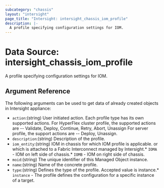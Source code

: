 ```yaml
---
subcategory: "chassis"
layout: "intersight"
page_title: "Intersight: intersight_chassis_iom_profile"
description: |-
  A profile specifying configuration settings for IOM.
---
```


# Data Source: intersight_chassis_iom_profile
A profile specifying configuration settings for IOM.
## Argument Reference
The following arguments can be used to get data of already created objects in Intersight appliance:
* `action`:(string) User initiated action. Each profile type has its own supported actions. For HyperFlex cluster profile, the supported actions are -- Validate, Deploy, Continue, Retry, Abort, Unassign For server profile, the support actions are -- Deploy, Unassign. 
* `description`:(string) Description of the profile. 
* `iom_entity`:(string) IOM in chassis for which IOM profile is applicable. or which is attached to a Fabric Interconnect managed by Intersight.* `IOMA` - IOM on left side of chassis.* `IOMB` - IOM on right side of chassis. 
* `moid`:(string) The unique identifier of this Managed Object instance. 
* `name`:(string) Name of the concrete profile. 
* `type`:(string) Defines the type of the profile. Accepted value is instance.* `instance` - The profile defines the configuration for a specific instance of a target. 
